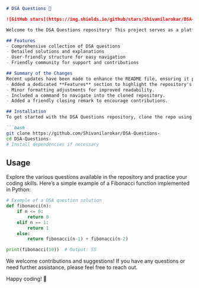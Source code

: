 ```markdown
# DSA Questions 🚀

![GitHub stars](https://img.shields.io/github/stars/Shivanilarokar/DSA-Questions-?style=social) ![Forks](https://img.shields.io/github/forks/Shivanilarokar/DSA-Questions-?style=social)

Welcome to the DSA Questions repository! This project serves as a platform for developers and learners to practice and enhance their skills in Data Structures and Algorithms (DSA). This repository is designed to help you improve your understanding of various data structures and algorithms through a collection of questions and solutions.

## Features
- Comprehensive collection of DSA questions
- Detailed solutions and explanations
- User-friendly structure for easy navigation
- Friendly community for support and contributions

## Summary of the Changes
Recent updates have been made to enhance the README file, ensuring it provides clearer instructions and an improved user experience. The following changes were made:
- Added a dedicated **Features** section to highlight the repository's capabilities.
- Minor formatting adjustments for improved readability.
- Included a command to navigate into the cloned repository.
- Added a friendly closing remark to encourage contributions.

## Installation
To get started with the DSA Questions repository, clone the repo using the following command:

```bash
git clone https://github.com/Shivanilarokar/DSA-Questions-
cd DSA-Questions-
# Install dependencies if necessary
```

## Usage
Explore the various questions available in the repository and practice your coding skills. Here’s a simple example of a Fibonacci function implemented in Python:

```python
# Example of a DSA question solution
def fibonacci(n):
    if n <= 0:
        return 0
    elif n == 1:
        return 1
    else:
        return fibonacci(n-1) + fibonacci(n-2)

print(fibonacci(10))  # Output: 55
```

We welcome contributions and suggestions! If you have any questions or need further assistance, please feel free to reach out.

Happy coding! 🎉
```